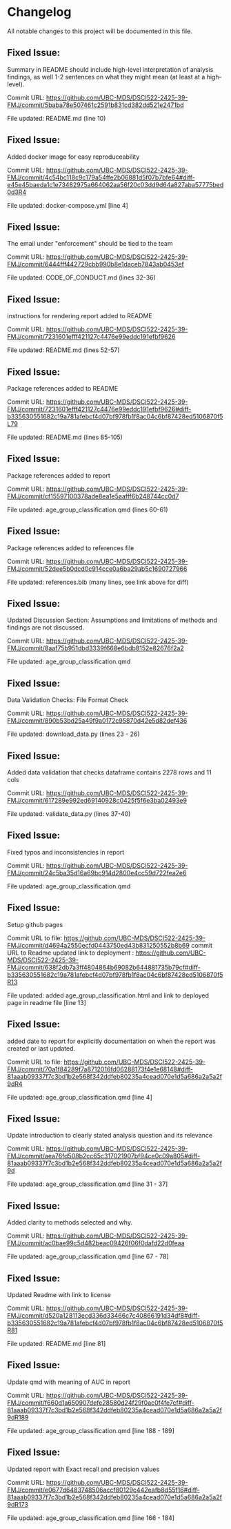 
# Changelog

All notable changes to this project will be documented in this file.

## Fixed Issue: 
Summary in README should include high-level interpretation of analysis findings, as well 1-2 sentences on what they might mean (at least at a high-level).

Commit URL: https://github.com/UBC-MDS/DSCI522-2425-39-FMJ/commit/5baba78e507461c2591b831cd382dd521e2471bd

File updated: README.md (line 10)

## Fixed Issue: 
Added docker image for easy reproduceability

Commit URL: https://github.com/UBC-MDS/DSCI522-2425-39-FMJ/commit/4c54bc118c9c179a54ffe2b06881d5f07b7bfe64#diff-e45e45baeda1c1e73482975a664062aa56f20c03dd9d64a827aba57775bed0d3R4

File updated: docker-compose.yml [line 4]

## Fixed Issue: 
The email under "enforcement" should be tied to the team

Commit URL: https://github.com/UBC-MDS/DSCI522-2425-39-FMJ/commit/6444fff442729cbb990b8e1daceb7843ab0453ef

File updated: CODE_OF_CONDUCT.md (lines 32-36)

## Fixed Issue: 
instructions for rendering report added to README

Commit URL: https://github.com/UBC-MDS/DSCI522-2425-39-FMJ/commit/7231601efff421127c4476e99eddc191efbf9626

File updated: README.md (lines 52-57)

## Fixed Issue: 
Package references added to README

Commit URL: https://github.com/UBC-MDS/DSCI522-2425-39-FMJ/commit/7231601efff421127c4476e99eddc191efbf9626#diff-b335630551682c19a781afebcf4d07bf978fb1f8ac04c6bf87428ed5106870f5L79

File updated: README.md (lines 85-105)

## Fixed Issue: 
Package references added to report

Commit URL: https://github.com/UBC-MDS/DSCI522-2425-39-FMJ/commit/cf15597100378ade8ea1e5aafff6b248744cc0d7

File updated: age_group_classification.qmd (lines 60-61)

## Fixed Issue: 
Package references added to references file

Commit URL: https://github.com/UBC-MDS/DSCI522-2425-39-FMJ/commit/52dee5b0dcd0c914cce0a6ba29ab5c1690727966

File updated: references.bib (many lines, see link above for diff)

## Fixed Issue: 
Updated Discussion Section: Assumptions and limitations of methods and findings are not discussed.

Commit URL: https://github.com/UBC-MDS/DSCI522-2425-39-FMJ/commit/8aaf75b951dbd3339f668e6bdb8152e82676f2a2 

File updated: age_group_classification.qmd

## Fixed Issue: 
Data Validation Checks: File Format Check 

Commit URL: https://github.com/UBC-MDS/DSCI522-2425-39-FMJ/commit/890b53bd25a49f9a0172c95870d42e5d82def436

File updated: download_data.py (lines 23 - 26)

## Fixed Issue: 
Added data validation that checks dataframe contains 2278 rows and 11 cols

Commit URL: https://github.com/UBC-MDS/DSCI522-2425-39-FMJ/commit/617289e992ed69140928c0425f5f6e3ba02493e9

File updated: validate_data.py (lines 37-40)

## Fixed Issue: 
Fixed typos and inconsistencies in report

Commit URL: https://github.com/UBC-MDS/DSCI522-2425-39-FMJ/commit/24c5ba35d16a69bc914d2800e4cc59d722fea2e6

File updated: age_group_classification.qmd

## Fixed Issue: 
Setup github pages

Commit URL to file: https://github.com/UBC-MDS/DSCI522-2425-39-FMJ/commit/d4694a2550ecfd0443750ed43b831250552b8b69
commit URL to Readme updated link to deployment : https://github.com/UBC-MDS/DSCI522-2425-39-FMJ/commit/638f2db7a3ff4804864b69082b644881735b79cf#diff-b335630551682c19a781afebcf4d07bf978fb1f8ac04c6bf87428ed5106870f5R13

File updated: added age_group_classification.html and link to deployed page in readme file [line 13]

## Fixed Issue: 
added date to report for explicitly documentation on when the report was created or last updated.

Commit URL to file: https://github.com/UBC-MDS/DSCI522-2425-39-FMJ/commit/70a1f84289f7a8712016fd06288173f4e1e68148#diff-81aaab09337f7c3bd1b2e568f342ddfeb80235a4cead070e1d5a686a2a5a2f9dR4

File updated: age_group_classification.qmd [line 4]

## Fixed Issue: 
Update introduction to clearly stated analysis question and its relevance 

Commit URL: https://github.com/UBC-MDS/DSCI522-2425-39-FMJ/commit/aea76fd508b2cc65c317021907bf94ce0c09a805#diff-81aaab09337f7c3bd1b2e568f342ddfeb80235a4cead070e1d5a686a2a5a2f9d

File updated: age_group_classification.qmd [line 31 - 37]

## Fixed Issue: 
Added clarity to methods selected and why. 

Commit URL: https://github.com/UBC-MDS/DSCI522-2425-39-FMJ/commit/ac0bae99c5d482beac09426f06f0dafd22d0feaa

File updated: age_group_classification.qmd [line 67 - 78]

## Fixed Issue: 
Updated Readme with link to license

Commit URL: https://github.com/UBC-MDS/DSCI522-2425-39-FMJ/commit/d520a128113ecd336d33466c7c40866191d34df8#diff-b335630551682c19a781afebcf4d07bf978fb1f8ac04c6bf87428ed5106870f5R81

File updated: README.md [line 81]

## Fixed Issue: 
Update qmd with meaning of AUC in report

Commit URL: https://github.com/UBC-MDS/DSCI522-2425-39-FMJ/commit/f660d1a650907defe28580d24f29f0ac0f4fe7cf#diff-81aaab09337f7c3bd1b2e568f342ddfeb80235a4cead070e1d5a686a2a5a2f9dR189

File updated: age_group_classification.qmd [line 188 - 189]

## Fixed Issue: 
Updated report with Exact recall and precision values

Commit URL: https://github.com/UBC-MDS/DSCI522-2425-39-FMJ/commit/e0677d6483748506accf80129c442eafb8d55f16#diff-81aaab09337f7c3bd1b2e568f342ddfeb80235a4cead070e1d5a686a2a5a2f9dR173

File updated: age_group_classification.qmd [line 166 - 184]

